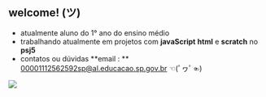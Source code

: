 ## welcome! (ツ)

- atualmente aluno do 1° ano do ensino médio
- trabalhando atualmente em projetos com **javaScript** **html** e **scratch** no **psj5**
- contatos ou dúvidas **email : ** 00001112562592sp@al.educacao.sp.gov.br     ☜(ﾟヮﾟ☜) 

![](https://media1.tenor.com/m/gCznwsuqbL4AAAAC/morning-goodmorning.gif)

